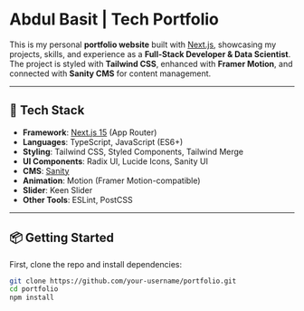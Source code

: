 # Abdul Basit | Tech Portfolio

This is my personal **portfolio website** built with [Next.js](https://nextjs.org), showcasing my projects, skills, and experience as a **Full-Stack Developer & Data Scientist**.  
The project is styled with **Tailwind CSS**, enhanced with **Framer Motion**, and connected with **Sanity CMS** for content management.

---

## 🚀 Tech Stack

- **Framework**: [Next.js 15](https://nextjs.org) (App Router)
- **Languages**: TypeScript, JavaScript (ES6+)
- **Styling**: Tailwind CSS, Styled Components, Tailwind Merge
- **UI Components**: Radix UI, Lucide Icons, Sanity UI
- **CMS**: [Sanity](https://www.sanity.io/)
- **Animation**: Motion (Framer Motion-compatible)
- **Slider**: Keen Slider
- **Other Tools**: ESLint, PostCSS

---

## 📦 Getting Started

First, clone the repo and install dependencies:

```bash
git clone https://github.com/your-username/portfolio.git
cd portfolio
npm install
```
